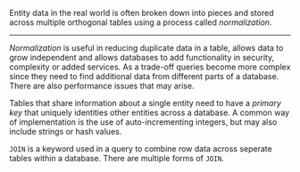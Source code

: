 
Entity data in the real world is often broken down into pieces and stored across multiple orthogonal tables using a process called *normalization*.

---

*Normalization* is useful in reducing duplicate data in a table, allows data to grow independent and allows databases to add functionality in security, complexity or added services. As a trade-off queries become more complex since they need to find additional data from different parts of a database. There are also performance issues that may arise. 

Tables that share information about a single entity need to have a *primary key* that uniquely identities other entities across a database. A common way of implementation is the use of auto-incrementing integers, but may also include strings or hash values.

`JOIN` is a keyword used in a query to combine row data across seperate tables within a database.
There are multiple forms of `JOIN`.


